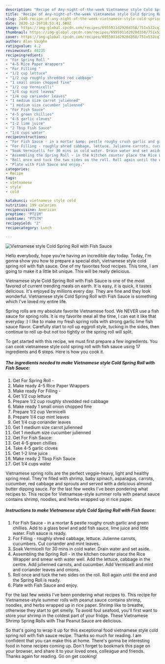 ```yaml
---
description: "Recipe of Any-night-of-the-week Vietnamese style Cold Spring Roll with Fish Sauce"
title: "Recipe of Any-night-of-the-week Vietnamese style Cold Spring Roll with Fish Sauce"
slug: 2446-recipe-of-any-night-of-the-week-vietnamese-style-cold-spring-roll-with-fish-sauce
date: 2020-12-26T18:53:41.588Z
image: https://img-global.cpcdn.com/recipes/6955911d2928d358/751x532cq70/vietnamese-style-cold-spring-roll-with-fish-sauce-recipe-main-photo.jpg
thumbnail: https://img-global.cpcdn.com/recipes/6955911d2928d358/751x532cq70/vietnamese-style-cold-spring-roll-with-fish-sauce-recipe-main-photo.jpg
cover: https://img-global.cpcdn.com/recipes/6955911d2928d358/751x532cq70/vietnamese-style-cold-spring-roll-with-fish-sauce-recipe-main-photo.jpg
author: Alan Vaughn
ratingvalue: 4.2
reviewcount: 40235
recipeingredient:
- "For Spring Roll "
- "4-5 Rice Paper Wrappers"
- "For Filling "
- "1/2 cup lettuce"
- "1/2 cup roughly shredded red cabbage"
- "1 small onion chopped fine"
- "1/2 cup Vermicelli"
- "1/4 cup mint leaves"
- "1/4 cup coriander leaves"
- "1 medium size carrot julienned"
- "1 medium size cucumber julienned"
- "For Fish Sauce"
- "4-5 green chillies"
- "4-5 garlic cloves"
- "1-2 lime juice"
- "2 Tbsp Fish Sauce"
- "1/4 cups water"
recipeinstructions:
- "For Fish Sauce - in a mortar &amp; pestle roughy crush garlic and green chillies. Add to a glass bowl and add fish sauce, lime juice and little water. Fish sauce is ready."
- "For Filling - roughly shred cabbage, lettuce. Julienne carrots, cucumbers. Cut coriander and mint leaves."
- "Soak Vermicelli for 30 mins in cold water. Drain water and set aside."
- "Assembling the Spring Roll - in the kitchen counter place the Rice Wrapper and smear with water well. Add the lettuce, cabbage in the centre. Add julienned carrots, and cucumber. Add Vermicelli and mint and coriander leaves and onions."
- "Roll once and tuck the two sides on the roll. Roll again until the end and the Spring Roll is ready."
- "Plate with Fish Sauce and enjoy."
categories:
- Recipe
tags:
- vietnamese
- style
- cold

katakunci: vietnamese style cold 
nutrition: 199 calories
recipecuisine: American
preptime: "PT21M"
cooktime: "PT57M"
recipeyield: "2"
recipecategory: Lunch

---
```



![Vietnamese style Cold Spring Roll with Fish Sauce](https://img-global.cpcdn.com/recipes/6955911d2928d358/751x532cq70/vietnamese-style-cold-spring-roll-with-fish-sauce-recipe-main-photo.jpg)

Hello everybody, hope you're having an incredible day today. Today, I'm gonna show you how to prepare a special dish, vietnamese style cold spring roll with fish sauce. One of my favorites food recipes. This time, I am going to make it a little bit unique. This will be really delicious.

Vietnamese style Cold Spring Roll with Fish Sauce is one of the most favored of current trending meals on earth. It is easy, it is quick, it tastes delicious. It's enjoyed by millions every day. They are fine and they look wonderful. Vietnamese style Cold Spring Roll with Fish Sauce is something which I've loved my entire life.

Spring rolls are my absolute favorite Vietnamese food. We NEVER use a fish sauce for spring rolls. It is my favorite meal all the time, I can eat it like that everyday :) I like to make my fresh spring rolls with strong garlic lime fish sauce flavor. Carefully start to roll up eggroll style, tucking in the sides, then continue to roll up-but not too tightly or the spring roll will split.


To get started with this recipe, we must first prepare a few ingredients. You can cook vietnamese style cold spring roll with fish sauce using 17 ingredients and 6 steps. Here is how you cook it.

<!--inarticleads1-->

##### The ingredients needed to make Vietnamese style Cold Spring Roll with Fish Sauce:

1. Get For Spring Roll -
1. Make ready 4-5 Rice Paper Wrappers
1. Make ready For Filling -
1. Get 1/2 cup lettuce
1. Prepare 1/2 cup roughly shredded red cabbage
1. Make ready 1 small onion chopped fine
1. Prepare 1/2 cup Vermicelli
1. Prepare 1/4 cup mint leaves
1. Get 1/4 cup coriander leaves
1. Get 1 medium size carrot julienned
1. Get 1 medium size cucumber julienned
1. Get For Fish Sauce:
1. Get 4-5 green chillies
1. Take 4-5 garlic cloves
1. Get 1-2 lime juice
1. Make ready 2 Tbsp Fish Sauce
1. Get 1/4 cups water


Vietnamese spring rolls are the perfect veggie-heavy, light and healthy spring meal. They&#39;re filled with shrimp, baby spinach, asparagus, carrots, cucumber, red cabbage and sprouts and served with a delicious almond butter dipping sauce. For the last few weeks I&#39;ve been pondering what recipes to. This recipe for Vietnamese-style summer rolls with peanut sauce contains shrimp, noodles, and herbs wrapped up in rice paper. 

<!--inarticleads2-->

##### Instructions to make Vietnamese style Cold Spring Roll with Fish Sauce:

1. For Fish Sauce - in a mortar &amp; pestle roughy crush garlic and green chillies. Add to a glass bowl and add fish sauce, lime juice and little water. Fish sauce is ready.
1. For Filling - roughly shred cabbage, lettuce. Julienne carrots, cucumbers. Cut coriander and mint leaves.
1. Soak Vermicelli for 30 mins in cold water. Drain water and set aside.
1. Assembling the Spring Roll - in the kitchen counter place the Rice Wrapper and smear with water well. Add the lettuce, cabbage in the centre. Add julienned carrots, and cucumber. Add Vermicelli and mint and coriander leaves and onions.
1. Roll once and tuck the two sides on the roll. Roll again until the end and the Spring Roll is ready.
1. Plate with Fish Sauce and enjoy.


For the last few weeks I&#39;ve been pondering what recipes to. This recipe for Vietnamese-style summer rolls with peanut sauce contains shrimp, noodles, and herbs wrapped up in rice paper. Shrimp like to breathe, otherwise they start to get smelly. To avoid foul seafood, you&#39;ll first want to store your shrimp in the coldest part of your fridge. These Vietnamese Shrimp Spring Rolls with Thai Peanut Sauce are delicious. 

So that's going to wrap it up for this exceptional food vietnamese style cold spring roll with fish sauce recipe. Thanks so much for reading. I am confident that you can make this at home. There's gonna be interesting food in home recipes coming up. Don't forget to bookmark this page on your browser, and share it to your loved ones, colleague and friends. Thanks again for reading. Go on get cooking!
